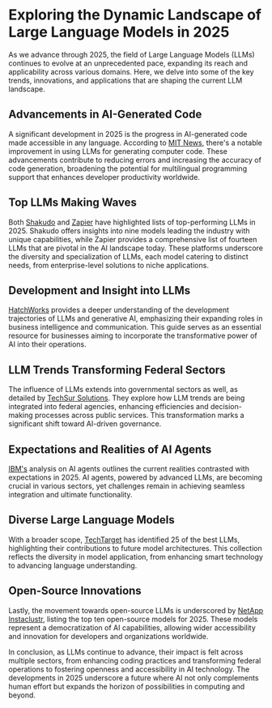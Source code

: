 # Exploring the Dynamic Landscape of Large Language Models in 2025

As we advance through 2025, the field of Large Language Models (LLMs) continues to evolve at an unprecedented pace, expanding its reach and applicability across various domains. Here, we delve into some of the key trends, innovations, and applications that are shaping the current LLM landscape.

## Advancements in AI-Generated Code

A significant development in 2025 is the progress in AI-generated code made accessible in any language. According to [MIT News](https://news.mit.edu/2025/making-ai-generated-code-more-accurate-0418), there's a notable improvement in using LLMs for generating computer code. These advancements contribute to reducing errors and increasing the accuracy of code generation, broadening the potential for multilingual programming support that enhances developer productivity worldwide.

## Top LLMs Making Waves

Both [Shakudo](https://www.shakudo.io/blog/top-9-large-language-models) and [Zapier](https://zapier.com/blog/best-llm/) have highlighted lists of top-performing LLMs in 2025. Shakudo offers insights into nine models leading the industry with unique capabilities, while Zapier provides a comprehensive list of fourteen LLMs that are pivotal in the AI landscape today. These platforms underscore the diversity and specialization of LLMs, each model catering to distinct needs, from enterprise-level solutions to niche applications.

## Development and Insight into LLMs

[HatchWorks](https://hatchworks.com/blog/gen-ai/large-language-models-guide/) provides a deeper understanding of the development trajectories of LLMs and generative AI, emphasizing their expanding roles in business intelligence and communication. This guide serves as an essential resource for businesses aiming to incorporate the transformative power of AI into their operations.

## LLM Trends Transforming Federal Sectors

The influence of LLMs extends into governmental sectors as well, as detailed by [TechSur Solutions](https://techsur.solutions/key-llm-trends-for-2025/). They explore how LLM trends are being integrated into federal agencies, enhancing efficiencies and decision-making processes across public services. This transformation marks a significant shift toward AI-driven governance.

## Expectations and Realities of AI Agents

[IBM's](https://www.ibm.com/think/insights/ai-agents-2025-expectations-vs-reality) analysis on AI agents outlines the current realities contrasted with expectations in 2025. AI agents, powered by advanced LLMs, are becoming crucial in various sectors, yet challenges remain in achieving seamless integration and ultimate functionality.

## Diverse Large Language Models

With a broader scope, [TechTarget](https://www.techtarget.com/whatis/feature/12-of-the-best-large-language-models) has identified 25 of the best LLMs, highlighting their contributions to future model architectures. This collection reflects the diversity in model application, from enhancing smart technology to advancing language understanding.

## Open-Source Innovations

Lastly, the movement towards open-source LLMs is underscored by [NetApp Instaclustr](https://www.instaclustr.com/education/open-source-ai/top-10-open-source-llms-for-2025/), listing the top ten open-source models for 2025. These models represent a democratization of AI capabilities, allowing wider accessibility and innovation for developers and organizations worldwide.

In conclusion, as LLMs continue to advance, their impact is felt across multiple sectors, from enhancing coding practices and transforming federal operations to fostering openness and accessibility in AI technology. The developments in 2025 underscore a future where AI not only complements human effort but expands the horizon of possibilities in computing and beyond.